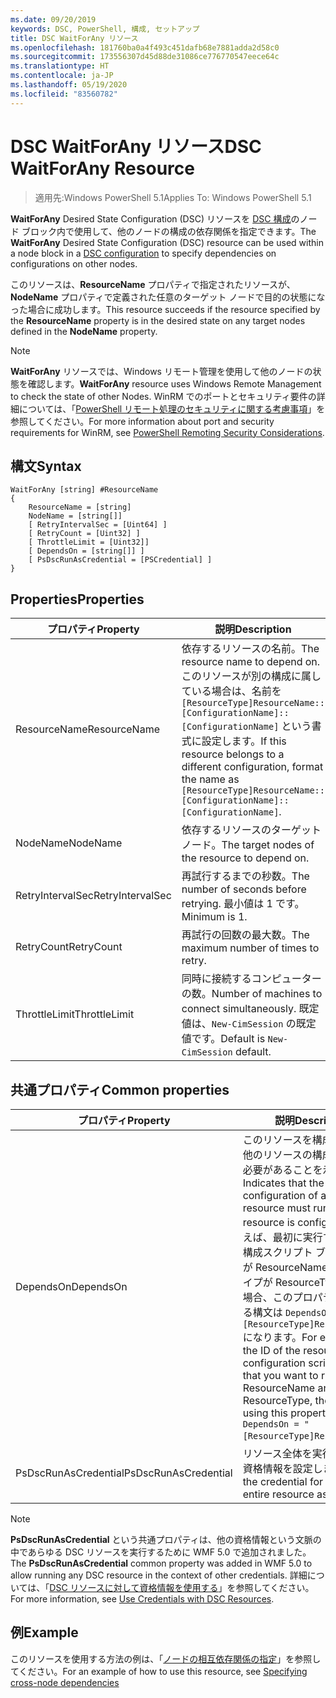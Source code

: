 ```yaml
---
ms.date: 09/20/2019
keywords: DSC, PowerShell, 構成, セットアップ
title: DSC WaitForAny リソース
ms.openlocfilehash: 181760ba0a4f493c451dafb68e7881adda2d58c0
ms.sourcegitcommit: 173556307d45d88de31086ce776770547eece64c
ms.translationtype: HT
ms.contentlocale: ja-JP
ms.lasthandoff: 05/19/2020
ms.locfileid: "83560782"
---
```

# <a name="dsc-waitforany-resource"></a><span data-ttu-id="728f2-103">DSC WaitForAny リソース</span><span class="sxs-lookup"><span data-stu-id="728f2-103">DSC WaitForAny Resource</span></span>

> <span data-ttu-id="728f2-104">適用先:Windows PowerShell 5.1</span><span class="sxs-lookup"><span data-stu-id="728f2-104">Applies To: Windows PowerShell 5.1</span></span>

<span data-ttu-id="728f2-105">**WaitForAny** Desired State Configuration (DSC) リソースを [DSC 構成](../../../configurations/configurations.md)のノード ブロック内で使用して、他のノードの構成の依存関係を指定できます。</span><span class="sxs-lookup"><span data-stu-id="728f2-105">The **WaitForAny** Desired State Configuration (DSC) resource can be used within a node block in a [DSC configuration](../../../configurations/configurations.md) to specify dependencies on configurations on other nodes.</span></span>

<span data-ttu-id="728f2-106">このリソースは、**ResourceName** プロパティで指定されたリソースが、**NodeName** プロパティで定義された任意のターゲット ノードで目的の状態になった場合に成功します。</span><span class="sxs-lookup"><span data-stu-id="728f2-106">This resource succeeds if the resource specified by the **ResourceName** property is in the desired state on any target nodes defined in the **NodeName** property.</span></span>

> [!NOTE]
> <span data-ttu-id="728f2-107">**WaitForAny** リソースでは、Windows リモート管理を使用して他のノードの状態を確認します。</span><span class="sxs-lookup"><span data-stu-id="728f2-107">**WaitForAny** resource uses Windows Remote Management to check the state of other Nodes.</span></span> <span data-ttu-id="728f2-108">WinRM でのポートとセキュリティ要件の詳細については、「[PowerShell リモート処理のセキュリティに関する考慮事項](/powershell/scripting/learn/remoting/winrmsecurity?view=powershell-6)」を参照してください。</span><span class="sxs-lookup"><span data-stu-id="728f2-108">For more information about port and security requirements for WinRM, see [PowerShell Remoting Security Considerations](/powershell/scripting/learn/remoting/winrmsecurity?view=powershell-6).</span></span>

## <a name="syntax"></a><span data-ttu-id="728f2-109">構文</span><span class="sxs-lookup"><span data-stu-id="728f2-109">Syntax</span></span>

```Syntax
WaitForAny [string] #ResourceName
{
    ResourceName = [string]
    NodeName = [string[]]
    [ RetryIntervalSec = [Uint64] ]
    [ RetryCount = [Uint32] ]
    [ ThrottleLimit = [Uint32]]
    [ DependsOn = [string[]] ]
    [ PsDscRunAsCredential = [PSCredential] ]
}
```

## <a name="properties"></a><span data-ttu-id="728f2-110">Properties</span><span class="sxs-lookup"><span data-stu-id="728f2-110">Properties</span></span>

|<span data-ttu-id="728f2-111">プロパティ</span><span class="sxs-lookup"><span data-stu-id="728f2-111">Property</span></span> |<span data-ttu-id="728f2-112">説明</span><span class="sxs-lookup"><span data-stu-id="728f2-112">Description</span></span> |
|---|---|
|<span data-ttu-id="728f2-113">ResourceName</span><span class="sxs-lookup"><span data-stu-id="728f2-113">ResourceName</span></span> |<span data-ttu-id="728f2-114">依存するリソースの名前。</span><span class="sxs-lookup"><span data-stu-id="728f2-114">The resource name to depend on.</span></span> <span data-ttu-id="728f2-115">このリソースが別の構成に属している場合は、名前を `[ResourceType]ResourceName::[ConfigurationName]::[ConfigurationName]` という書式に設定します。</span><span class="sxs-lookup"><span data-stu-id="728f2-115">If this resource belongs to a different configuration, format the name as `[ResourceType]ResourceName::[ConfigurationName]::[ConfigurationName]`.</span></span> |
|<span data-ttu-id="728f2-116">NodeName</span><span class="sxs-lookup"><span data-stu-id="728f2-116">NodeName</span></span> |<span data-ttu-id="728f2-117">依存するリソースのターゲット ノード。</span><span class="sxs-lookup"><span data-stu-id="728f2-117">The target nodes of the resource to depend on.</span></span> |
|<span data-ttu-id="728f2-118">RetryIntervalSec</span><span class="sxs-lookup"><span data-stu-id="728f2-118">RetryIntervalSec</span></span> |<span data-ttu-id="728f2-119">再試行するまでの秒数。</span><span class="sxs-lookup"><span data-stu-id="728f2-119">The number of seconds before retrying.</span></span> <span data-ttu-id="728f2-120">最小値は 1 です。</span><span class="sxs-lookup"><span data-stu-id="728f2-120">Minimum is 1.</span></span> |
|<span data-ttu-id="728f2-121">RetryCount</span><span class="sxs-lookup"><span data-stu-id="728f2-121">RetryCount</span></span> |<span data-ttu-id="728f2-122">再試行の回数の最大数。</span><span class="sxs-lookup"><span data-stu-id="728f2-122">The maximum number of times to retry.</span></span> |
|<span data-ttu-id="728f2-123">ThrottleLimit</span><span class="sxs-lookup"><span data-stu-id="728f2-123">ThrottleLimit</span></span> |<span data-ttu-id="728f2-124">同時に接続するコンピューターの数。</span><span class="sxs-lookup"><span data-stu-id="728f2-124">Number of machines to connect simultaneously.</span></span> <span data-ttu-id="728f2-125">既定値は、`New-CimSession` の既定値です。</span><span class="sxs-lookup"><span data-stu-id="728f2-125">Default is `New-CimSession` default.</span></span> |

## <a name="common-properties"></a><span data-ttu-id="728f2-126">共通プロパティ</span><span class="sxs-lookup"><span data-stu-id="728f2-126">Common properties</span></span>

|<span data-ttu-id="728f2-127">プロパティ</span><span class="sxs-lookup"><span data-stu-id="728f2-127">Property</span></span> |<span data-ttu-id="728f2-128">説明</span><span class="sxs-lookup"><span data-stu-id="728f2-128">Description</span></span> |
|---|---|
|<span data-ttu-id="728f2-129">DependsOn</span><span class="sxs-lookup"><span data-stu-id="728f2-129">DependsOn</span></span> |<span data-ttu-id="728f2-130">このリソースを構成する前に、他のリソースの構成を実行する必要があることを示します。</span><span class="sxs-lookup"><span data-stu-id="728f2-130">Indicates that the configuration of another resource must run before this resource is configured.</span></span> <span data-ttu-id="728f2-131">たとえば、最初に実行するリソース構成スクリプト ブロックの ID が ResourceName で、そのタイプが ResourceType である場合、このプロパティを使用する構文は `DependsOn = "[ResourceType]ResourceName"` になります。</span><span class="sxs-lookup"><span data-stu-id="728f2-131">For example, if the ID of the resource configuration script block that you want to run first is ResourceName and its type is ResourceType, the syntax for using this property is `DependsOn = "[ResourceType]ResourceName"`.</span></span> |
|<span data-ttu-id="728f2-132">PsDscRunAsCredential</span><span class="sxs-lookup"><span data-stu-id="728f2-132">PsDscRunAsCredential</span></span> |<span data-ttu-id="728f2-133">リソース全体を実行するための資格情報を設定します。</span><span class="sxs-lookup"><span data-stu-id="728f2-133">Sets the credential for running the entire resource as.</span></span> |

> [!NOTE]
> <span data-ttu-id="728f2-134">**PsDscRunAsCredential** という共通プロパティは、他の資格情報という文脈の中であらゆる DSC リソースを実行するために WMF 5.0 で追加されました。</span><span class="sxs-lookup"><span data-stu-id="728f2-134">The **PsDscRunAsCredential** common property was added in WMF 5.0 to allow running any DSC resource in the context of other credentials.</span></span> <span data-ttu-id="728f2-135">詳細については、「[DSC リソースに対して資格情報を使用する](../../../configurations/runasuser.md)」を参照してください。</span><span class="sxs-lookup"><span data-stu-id="728f2-135">For more information, see [Use Credentials with DSC Resources](../../../configurations/runasuser.md).</span></span>

## <a name="example"></a><span data-ttu-id="728f2-136">例</span><span class="sxs-lookup"><span data-stu-id="728f2-136">Example</span></span>

<span data-ttu-id="728f2-137">このリソースを使用する方法の例は、「[ノードの相互依存関係の指定](../../../configurations/crossNodeDependencies.md)」を参照してください。</span><span class="sxs-lookup"><span data-stu-id="728f2-137">For an example of how to use this resource, see [Specifying cross-node dependencies](../../../configurations/crossNodeDependencies.md)</span></span>

